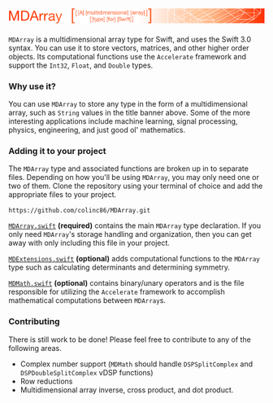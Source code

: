 ![MDArray](https://github.com/colinc86/MDArray/blob/master/Web%20Assets/Title.png?raw=true)
-------------------------------------------

`MDArray` is a multidimensional array type for Swift, and uses the Swift 3.0 syntax. You can use it to store vectors, matrices, and other higher order objects. Its computational functions use the `Accelerate` framework and support the `Int32`, `Float`, and `Double` types.

### Why use it?
You can use `MDArray` to store any type in the form of a multidimensional array, such as `String` values in the title banner above. Some of the more interesting applications include machine learning, signal processing, physics, engineering, and just good ol' mathematics.

### Adding it to your project
The `MDArray` type and associated functions are broken up in to separate files. Depending on how you'll be using `MDArray`, you may only need one or two of them. Clone the repository using your terminal of choice and add the appropriate files to your project.
```
https://github.com/colinc86/MDArray.git
```

[`MDArray.swift`](https://github.com/colinc86/MDArray/blob/master/MDArray/MDArray.swift) **(required)** contains the main `MDArray` type declaration. If you only need `MDArray`'s storage handling and organization, then you can get away with only including this file in your project.

[`MDExtensions.swift`](https://github.com/colinc86/MDArray/blob/master/MDArray/MDExtensions.swift) **(optional)** adds computational functions to the `MDArray` type such as calculating determinants and determining symmetry.

[`MDMath.swift`](https://github.com/colinc86/MDArray/blob/master/MDArray/MDMath.swift) **(optional)** contains binary/unary operators and is the file responsible for utilizing the `Accelerate` framework to accomplish mathematical computations between `MDArray`s.

### Contributing
There is still work to be done! Please feel free to contribute to any of the following areas.

- Complex number support (`MDMath` should handle `DSPSplitComplex` and `DSPDoubleSplitComplex` vDSP functions)
- Row reductions
- Multidimensional array inverse, cross product, and dot product.
